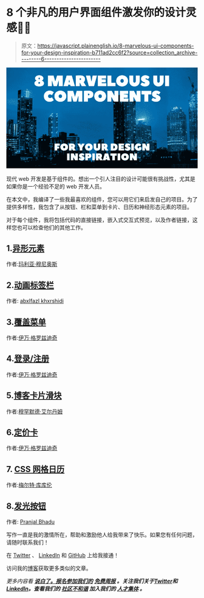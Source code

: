# 8 个非凡的用户界面组件激发你的设计灵感🎨😍

> 原文：<https://javascript.plainenglish.io/8-marvelous-ui-components-for-your-design-inspiration-b711ad2cc6f2?source=collection_archive---------6----------------------->

![](img/9a11bafe2a9392fbfb984dec480d4289.png)

现代 web 开发是基于组件的。想出一个引人注目的设计可能很有挑战性，尤其是如果你是一个经验不足的 web 开发人员。

在本文中，我编译了一些我最喜欢的组件，您可以用它们来启发自己的项目。为了提供多样性，我包含了从按钮、栏和菜单到卡片、日历和神经形态元素的项目。

对于每个组件，我将包括代码的直接链接，嵌入式交互式预览，以及作者链接，这样您也可以检查他们的其他工作。

## 1.[异形元素](https://codepen.io/myacode/pen/PoqQQNM)

作者:[玛利亚·穆尼奥斯](https://codepen.io/myacode)

## 2.[动画标签栏](https://codepen.io/abxlfazl/pen/VwKzaEm)

作者: [abxlfazl khxrshidi](https://codepen.io/abxlfazl)

## 3.[覆盖菜单](https://codepen.io/ig_design/pen/VgaXaY)

作者:[伊万·格罗兹迪奇](https://codepen.io/ig_design)

## 4.[登录/注册](https://codepen.io/ig_design/pen/KKVQpVP)

作者:[伊万·格罗兹迪奇](https://codepen.io/ig_design)

## 5.[博客卡片滑块](https://codepen.io/JavaScriptJunkie/pen/WgRBxw)

作者:[穆罕默德·艾尔丹姆](https://codepen.io/JavaScriptJunkie)

## 6.[定价卡](https://codepen.io/ig_design/pen/VwedgWj)

作者:[伊万·格罗兹迪奇](https://codepen.io/ig_design)

## 7. [CSS 网格日历](https://codepen.io/knyttneve/pen/QVqyNg)

作者:[梅尔特·库库伦](https://codepen.io/knyttneve)

## 8.[发光按钮](https://codepen.io/bhadupranjal/pen/vYLZYqQ)

作者: [Pranjal Bhadu](https://codepen.io/bhadupranjal)

写作一直是我的激情所在，帮助和激励他人给我带来了快乐。如果您有任何问题，请随时联系我们！

在 [Twitter](https://twitter.com/madzadev) 、 [LinkedIn](https://www.linkedin.com/in/madzadev/) 和 [GitHub](https://github.com/madzadev) 上给我接通！

访问我的[博客](https://madza.dev/blog)获取更多类似的文章。

*更多内容看* [***说白了。报名参加我们的***](https://plainenglish.io/) **[***免费周报***](http://newsletter.plainenglish.io/) *。关注我们关于*[***Twitter***](https://twitter.com/inPlainEngHQ)*和*[***LinkedIn***](https://www.linkedin.com/company/inplainenglish/)*。查看我们的* [***社区不和谐***](https://discord.gg/GtDtUAvyhW) *加入我们的* [***人才集体***](https://inplainenglish.pallet.com/talent/welcome) *。***